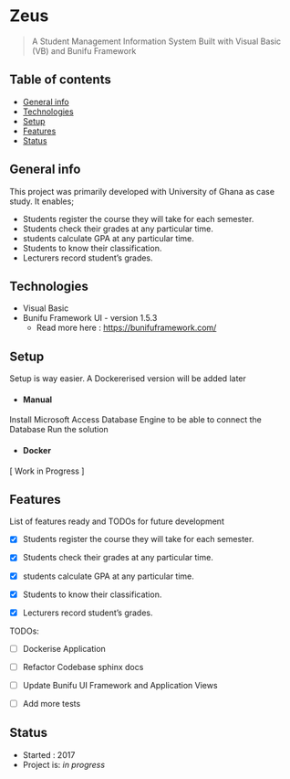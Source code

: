 # Zeus
> A Student Management Information System Built with Visual Basic (VB) and Bunifu Framework


## Table of contents

- [General info](#general-info)
- [Technologies](#technologies)
- [Setup](#setup)
- [Features](#features)
- [Status](#status)

## General info

This project was primarily developed with University of Ghana as case study. It enables;
  - Students register the course they will take for each semester.
  - Students check their grades at any particular time.
  - students calculate GPA at any particular time.
  - Students to know their classification.
  - Lecturers record student’s grades.



## Technologies

- Visual Basic
- Bunifu Framework UI - version 1.5.3 
    - Read more here : https://bunifuframework.com/

## Setup

Setup is way easier.
A Dockererised version will be added later

- #### Manual

Install Microsoft Access Database Engine to be able to connect the Database
Run the solution 

- #### Docker

[ Work in Progress ]


## Features

List of features ready and TODOs for future development

 - [x] Students register the course they will take for each semester.
 - [x] Students check their grades at any particular time.
 - [x] students calculate GPA at any particular time.
 - [x] Students to know their classification.
 - [x] Lecturers record student’s grades.


TODOs:

- [ ] Dockerise Application 
- [ ] Refactor Codebase sphinx docs
- [ ] Update Bunifu UI Framework and Application Views
- [ ] Add more tests


## Status
- Started : 2017
- Project is: _in progress_

